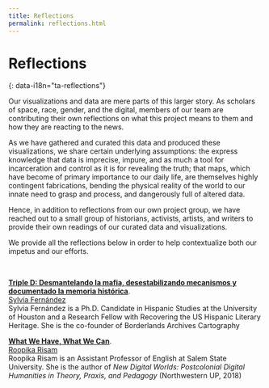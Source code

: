 ```yaml
---
title: Reflections
permalink: reflections.html
---
```


# Reflections
{: data-i18n="ta-reflections"}

Our visualizations and data are mere parts of this larger story. As scholars of space, race, gender, and the digital, members of our team are contributing their own reflections on what this project means to them and how they are reacting to the news.  

As we have gathered and curated this data and produced these visualizations, we share certain underlying assumptions: the express knowledge that data is imprecise, impure, and as much a tool for incarceration and control as it is for revealing the truth; that maps, which have become of primary importance to our daily life, are themselves highly contingent fabrications, bending the physical reality of the world to our innate need to grasp and process, and dangerously full of altered data.

Hence, in addition to reflections from our own project group, we have reached out to a small group of historians, activists, artists, and writers to provide their own readings of our curated data and visualizations. 

We provide all the reflections below in order to help contextualize both our impetus and our efforts.

<br>

**[Triple D: Desmantelando la mafia, desestabilizando mecanismos y documentado la memoria histórica]({{site.baseurl}}/reflections/sylvia_fernandez.html)**.  
[Sylvia Fernández](https://www.hastac.org/u/sferna109)   
Sylvia Fernández is a Ph.D. Candidate in Hispanic Studies at the University of Houston and a Research Fellow with Recovering the US Hispanic Literary Heritage. She is the co-founder of Borderlands Archives Cartography 

**[What We Have, What We Can]({{site.baseurl}}/reflections/roopika_risam.html)**.  
[Roopika Risam](http://roopikarisam.com)   
Roopika Risam  is an Assistant Professor of English at Salem State University. She is the author of *New Digital Worlds: Postcolonial Digital Humanities in Theory, Praxis, and Pedagogy* (Northwestern UP, 2018)
